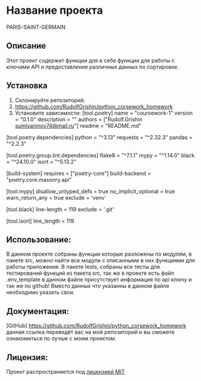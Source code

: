 # Название проекта
PARIS-SAINT-GERMAIN
## Описание
Этот проект содержит функции для в себе функции для работы с ключами API и предоставление различных данных по сортировке.
## Установка
1. Склонируйте репозиторий:
2. https://github.com/RudolfGrishin/python_corsework_homework
3. Установите зависимости:
[tool.poetry]
name = "coursework-1"
version = "0.1.0"
description = ""
authors = ["Rudolf.Grishin <sumlyaninov74@mail.ru>"]
readme = "README.md"

[tool.poetry.dependencies]
python = "^3.13"
requests = "^2.32.3"
pandas = "^2.2.3"


[tool.poetry.group.lint.dependencies]
flake8 = "^7.1.1"
mypy = "^1.14.0"
black = "^24.10.0"
isort = "^5.13.2"

[build-system]
requires = ["poetry-core"]
build-backend = "poetry.core.masonry.api"

[tool.mypy]
disallow_untyped_defs = true
no_implicit_optional = true
warn_return_any = true
exclude = 'venv'

[tool.black]
line-length = 119
exclude = '.git'

[tool.isort]
line_length = 119
## Использование:
В данном проекте собраны функции которые разложены по модулям, в пакете src, можно найти все модули с описанными в них функциями для работы приложения. В пакете tests, собраны все тесты для тестирований функций из пакета src, так же в проекте есть файл .env_template в данном файле присутствует информация по api ключу и так же по github! Вместо данных что указанны в данном файле необходимо указать свои.
## Документация:
[GitHub]  https://github.com/RudolfGrishin/python_corsework_homework данная ссылка переведёт вас на мой репозиторий и вы сможете ознакомиться по лучше с моим проектом. 
## Лицензия:
Проект распространяется под [лицензией MIT](LICENSE)

